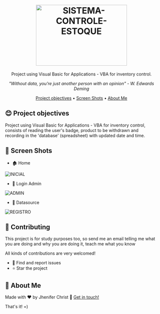 <h1 align="center">
  <br>
  <img src="https://user-images.githubusercontent.com/85563316/148098681-9ee208be-4bb4-47b6-a37b-f27ca3845c4a.JPG" alt="SISTEMA-CONTROLE-ESTOQUE" height="200" width="300">

</h1>

<p align="center">Project using Visual Basic for Applications - VBA for inventory control.</p>

<p align="center"><i>"Without data, you’re just another person with an opinion" - W. Edwards Deming</i> </p>


<p align="center">
  <a href="#blush-project-objectives">Project objectives</a> •
  <a href="#dizzy-screen-shots">Screen Shots</a> •
  <a href="#art-about-me">About Me</a>
</p>


## :blush: **Project objectives**

Project using Visual Basic for Applications - VBA for inventory control, consists of reading the user's badge, product to be withdrawn and recording in the 'database' (spreadsheet) with updated date and time.

## :dizzy: **Screen Shots**

* 🏚 Home

![INICIAL](https://user-images.githubusercontent.com/85563316/148103786-9e2f72ab-c951-4179-a74e-0cd04373c067.JPG)

* 🔐 Login Admin

![ADMIN](https://user-images.githubusercontent.com/85563316/148103908-f4db3097-39a5-4f92-ab0a-28adfbf1971d.JPG)

* 🎲 Datasource

![REGISTRO](https://user-images.githubusercontent.com/85563316/148103953-7abfd5ff-c57b-41aa-8f33-1a45dc9ba09a.JPG)


## :handshake: **Contributing**

This project is for study purposes too, so send me an email telling me what you are doing and why you are doing it, teach me what you know

All kinds of contributions are very welcomed!

-   🐛 Find and report issues
-   ⭐️ Star the project


## :art: **About Me**

Made with ♥ by Jhenifer Christ :wave: [Get in touch!](https://www.linkedin.com/in/jjheniferchrist/)


That's it! =)


